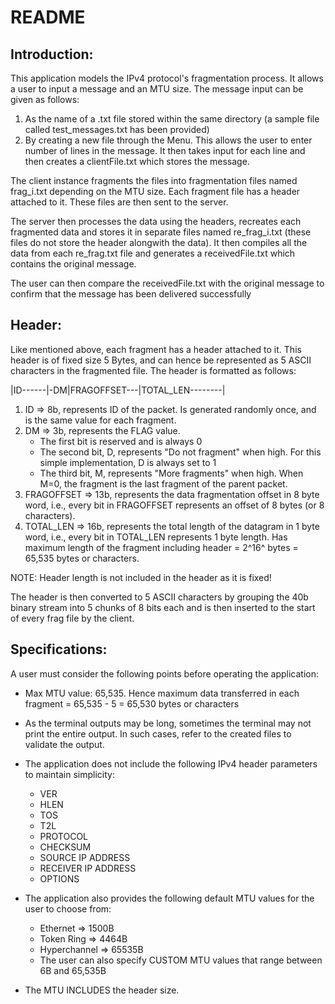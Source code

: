 # README


## Introduction:

This application models the IPv4 protocol's fragmentation process. It allows a user to input a message and an MTU size. The message input can be given as follows:
1. As the name of a .txt file stored within the same directory (a sample file called test_messages.txt has been provided)
2. By creating a new file through the Menu. This allows the user to enter number of lines in the message. It then takes input for each line and then creates a clientFile.txt which stores the message.

The client instance fragments the files into fragmentation files named frag_i.txt depending on the MTU size. Each fragment file has a header attached to it. These files are then sent to the server.

The server then processes the data using the headers, recreates each fragmented data and stores it in separate files named re_frag_i.txt (these files do not store the header alongwith the data). It then compiles all the data from each re_frag.txt file and generates a receivedFile.txt which contains the original message.

The user can then compare the receivedFile.txt with the original message to confirm that the message has been delivered successfully


## Header:

Like mentioned above, each fragment has a header attached to it. This header is of fixed size 5 Bytes, and can hence be represented as 5 ASCII characters in the fragmented file. The header is formatted as follows:

|ID------|-DM|FRAGOFFSET---|TOTAL_LEN--------|

1. ID => 8b, represents ID of the packet. Is generated randomly once, and is the same value for each fragment.
2. DM => 3b, represents the FLAG value. 
   - The first bit is reserved and is always 0
   - The second bit, D, represents "Do not fragment" when high. For this simple implementation, D is always set to 1
   - The third bit, M, represents "More fragments" when high. When M=0, the fragment is the last fragment of the parent packet.
3. FRAGOFFSET => 13b, represents the data fragmentation offset in 8 byte word, i.e., every bit in FRAGOFFSET represents an offset of 8 bytes (or 8 characters).
4. TOTAL_LEN => 16b, represents the total length of the datagram in 1 byte word, i.e., every bit in TOTAL_LEN represents 1 byte length. Has maximum length of the fragment including header = 2^16^ bytes = 65,535 bytes or characters.

NOTE: Header length is not included in the header as it is fixed!

The header is then converted to 5 ASCII characters by grouping the 40b binary stream into 5 chunks of 8 bits each and is then inserted to the start of every frag file by the client.


## Specifications:

A user must consider the following points before operating the application:

- Max MTU value: 65,535. Hence maximum data transferred in each fragment = 65,535 - 5 = 65,530 bytes or characters

- As the terminal outputs may be long, sometimes the terminal may not print the entire output. In such cases, refer to the created files to validate the output.

- The application does not include the following IPv4 header parameters to maintain simplicity:
  * VER
  * HLEN
  * TOS
  * T2L
  * PROTOCOL
  * CHECKSUM
  * SOURCE IP ADDRESS
  * RECEIVER IP ADDRESS
  * OPTIONS

- The application also provides the following default MTU values for the user to choose from:
  * Ethernet => 1500B
  * Token Ring => 4464B
  * Hyperchannel => 65535B
  * The user can also specify CUSTOM MTU values that range between 6B and 65,535B

- The MTU INCLUDES the header size.
